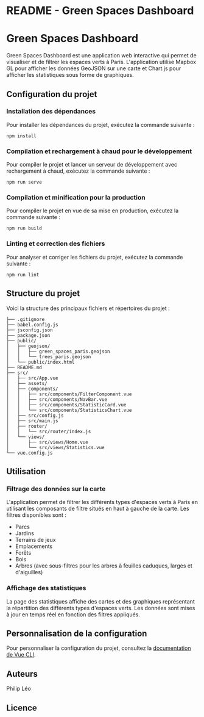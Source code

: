 # README - Green Spaces Dashboard

Green Spaces Dashboard
======================

Green Spaces Dashboard est une application web interactive qui permet de visualiser et de filtrer les espaces verts à Paris. L'application utilise Mapbox GL pour afficher les données GeoJSON sur une carte et Chart.js pour afficher les statistiques sous forme de graphiques.

Configuration du projet
-----------------------

### Installation des dépendances

Pour installer les dépendances du projet, exécutez la commande suivante :

    npm install

### Compilation et rechargement à chaud pour le développement

Pour compiler le projet et lancer un serveur de développement avec rechargement à chaud, exécutez la commande suivante :

    npm run serve

### Compilation et minification pour la production

Pour compiler le projet en vue de sa mise en production, exécutez la commande suivante :

    npm run build

### Linting et correction des fichiers

Pour analyser et corriger les fichiers du projet, exécutez la commande suivante :

    npm run lint

Structure du projet
-------------------

Voici la structure des principaux fichiers et répertoires du projet :

    
    ├── .gitignore
    ├── babel.config.js
    ├── jsconfig.json
    ├── package.json
    ├── public/
    │   ├── geojson/
    │   │   ├── green_spaces_paris.geojson
    │   │   └── trees_paris.geojson
    │   └── public/index.html
    ├── README.md
    ├── src/
    │   ├── src/App.vue
    │   ├── assets/
    │   ├── components/
    │   │   ├── src/components/FilterComponent.vue
    │   │   ├── src/components/NavBar.vue
    │   │   ├── src/components/StatisticCard.vue
    │   │   └── src/components/StatisticsChart.vue
    │   ├── src/config.js
    │   ├── src/main.js
    │   ├── router/
    │   │   └── src/router/index.js
    │   └── views/
    │       ├── src/views/Home.vue
    │       └── src/views/Statistics.vue
    └── vue.config.js
        

Utilisation
-----------

### Filtrage des données sur la carte

L'application permet de filtrer les différents types d'espaces verts à Paris en utilisant les composants de filtre situés en haut à gauche de la carte. Les filtres disponibles sont :

*   Parcs
*   Jardins
*   Terrains de jeux
*   Emplacements
*   Forêts
*   Bois
*   Arbres (avec sous-filtres pour les arbres à feuilles caduques, larges et d'aiguilles)

### Affichage des statistiques

La page des statistiques affiche des cartes et des graphiques représentant la répartition des différents types d'espaces verts. Les données sont mises à jour en temps réel en fonction des filtres appliqués.

Personnalisation de la configuration
------------------------------------

Pour personnaliser la configuration du projet, consultez la [documentation de Vue CLI](https://cli.vuejs.org/config/).

Auteurs
-------

Philip Léo

Licence
-------